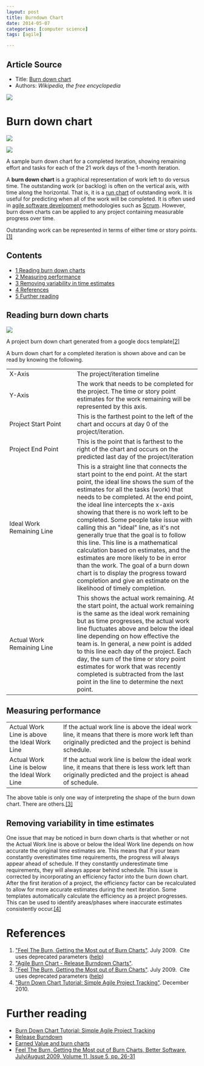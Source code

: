 ```yaml
---
layout: post
title: Burndown Chart
date: 2014-05-07
categories: [computer science]
tags: [agile]

---
```


## Article Source
* Title: [Burn down chart](http://en.wikipedia.orghttp://en.wikipedia.org/wiki/Burn_down_chart)
* Authors:  *Wikipedia, the free encyclopedia*


[![](http://sungsoo.github.com/images/burndown-chart.png)](http://sungsoo.github.com/images/burndown-chart.png)

# Burn down chart 

[![](http://upload.wikimedia.org/wikipedia/commons/thumb/0/05/SampleBurndownChart.png/220px-SampleBurndownChart.png)](http://en.wikipedia.org/wiki/File:SampleBurndownChart.png)

[![](http://bits.wikimedia.org/static-1.24wmf1/skins/common/images/magnify-clip.png)](http://en.wikipedia.org/wiki/File:SampleBurndownChart.png "Enlarge")

A sample burn down chart for a completed iteration, showing remaining
effort and tasks for each of the 21 work days of the 1-month iteration.

A **burn down chart** is a graphical representation of work left to do
versus time. The outstanding work (or backlog) is often on the vertical
axis, with time along the horizontal. That is, it is a [run
chart](http://en.wikipedia.org/wiki/Run_chart "Run chart") of outstanding work. It is useful
for predicting when all of the work will be completed. It is often used
in [agile software
development](http://en.wikipedia.org/wiki/Agile_software_development "Agile software development")
methodologies such as
[Scrum](http://en.wikipedia.org/wiki/Scrum_(development) "Scrum (development)"). However, burn
down charts can be applied to any project containing measurable progress
over time.

Outstanding work can be represented in terms of either time or story
points.[[1]](#cite_note-1)

Contents
--------

-   [1 Reading burn down charts](#Reading_burn_down_charts)
-   [2 Measuring performance](#Measuring_performance)
-   [3 Removing variability in time
    estimates](#Removing_variability_in_time_estimates)
-   [4 References](#References)
-   [5 Further reading](#Further_reading)

<a name="Reading_burn_down_charts"></a>
## Reading burn down charts

[![](http://upload.wikimedia.org/wikipedia/commons/8/8c/Burn_down_chart.png)](http://en.wikipedia.org/wiki/File:Burn_down_chart.png)

A project burn down chart generated from a google docs
template[[2]](#cite_note-2)

A burn down chart for a completed iteration is shown above and can be
read by knowing the following.

<table class="wikitable">
<tr>
<td style="min-width: 10em">X-Axis</td>
<td>The project/iteration timeline</td>
</tr>
<tr>
<td>Y-Axis</td>
<td>The work that needs to be completed for the project. The time or story point estimates for the work remaining will be represented by this axis.</td>
</tr>
<tr>
<td>Project Start Point</td>
<td>This is the farthest point to the left of the chart and occurs at day 0 of the project/iteration.</td>
</tr>
<tr>
<td>Project End Point</td>
<td>This is the point that is farthest to the right of the chart and occurs on the predicted last day of the project/iteration</td>
</tr>
<tr>
<td>Ideal Work Remaining Line</td>
<td>This is a straight line that connects the start point to the end point. At the start point, the ideal line shows the sum of the estimates for all the tasks (work) that needs to be completed. At the end point, the ideal line intercepts the x-axis showing that there is no work left to be completed. Some people take issue with calling this an "ideal" line, as it's not generally true that the goal is to follow this line. This line is a mathematical calculation based on estimates, and the estimates are more likely to be in error than the work. The goal of a burn down chart is to display the progress toward completion and give an estimate on the likelihood of timely completion.</td>
</tr>
<tr>
<td>Actual Work Remaining Line</td>
<td>This shows the actual work remaining. At the start point, the actual work remaining is the same as the ideal work remaining but as time progresses, the actual work line fluctuates above and below the ideal line depending on how effective the team is. In general, a new point is added to this line each day of the project. Each day, the sum of the time or story point estimates for work that was recently completed is subtracted from the last point in the line to determine the next point.</td>
</tr>
</table>

<a name="Measuring_performance"></a>
## Measuring performance

<table class="wikitable">
<tr>
<td>Actual Work Line is above the Ideal Work Line</td>
<td>If the actual work line is above the ideal work line, it means that there is more work left than originally predicted and the project is behind schedule.</td>
</tr>
<tr>
<td>Actual Work Line is below the Ideal Work Line</td>
<td>If the actual work line is below the ideal work line, it means that there is less work left than originally predicted and the project is ahead of schedule.</td>
</tr>
</table>

The above table is only one way of interpreting the shape of the burn
down chart. There are others.[[3]](#cite_note-3)

<a name="Removing_variability_in_time_estimates"></a>

## Removing variability in time estimates

One issue that may be noticed in burn down charts is that whether or not
the Actual Work line is above or below the Ideal Work line depends on
how accurate the original time estimates are. This means that if your
team constantly overestimates time requirements, the progress will
always appear ahead of schedule. If they constantly underestimate time
requirements, they will always appear behind schedule. This issue is
corrected by incorporating an efficiency factor into the burn down
chart. After the first iteration of a project, the efficiency factor can
be recalculated to allow for more accurate estimates during the next
iteration. Some templates automatically calculate the efficiency as a
project progresses. This can be used to identify areas/phases where
inaccurate estimates consistently occur.[[4]](#cite_note-4)

<a name="References"></a>
# References

1.  <a name="cite_ref-1"></a>["Feel The Burn, Getting the Most out of Burn
    Charts"](http://idiacomputing.com/pub/BetterSoftware-BurnCharts.pdf).
    July 2009.  Cite uses deprecated parameters
    ([help](http://en.wikipedia.org/wiki/Help:CS1_errors#deprecated_params "Help:CS1 errors"))
2.  <a name="cite_ref-2"></a>["Agile Burn Chart - Release Burndown
    Charts"](http://www.mountaingoatsoftware.com/agile/scrum/release-burndown). 
3.  <a name="cite_ref-3"></a>["Feel The Burn, Getting the Most out of Burn
    Charts"](http://idiacomputing.com/pub/BetterSoftware-BurnCharts.pdf).
    July 2009.  Cite uses deprecated parameters
    ([help](http://en.wikipedia.org/wiki/Help:CS1_errors#deprecated_params "Help:CS1 errors"))
4.  <a name="cite_ref-4"></a>["Burn Down Chart Tutorial: Simple Agile
    Project
    Tracking"](http://joel.inpointform.net/software-development/burn-down-charts-tutorial-simple-agile-project-tracking/).
    December 2010. 

<a name="Further_reading"></a>
# Further reading

-   [Burn Down Chart Tutorial: Simple Agile Project
    Tracking](http://joel.inpointform.net/software-development/burn-down-charts-tutorial-simple-agile-project-tracking/)
-   [Release
    Burndown](http://www.mountaingoatsoftware.com/release_burndown)
-   [Earned Value and burn
    charts](http://alistair.cockburn.us/Earned-value+and+burn+charts)
-   [Feel The Burn, Getting the Most out of Burn Charts, Better
    Software, July/August 2009, Volume 11, Issue 5, pp.
    26-31](http://idiacomputing.com/pub/BetterSoftware-BurnCharts.pdf)

